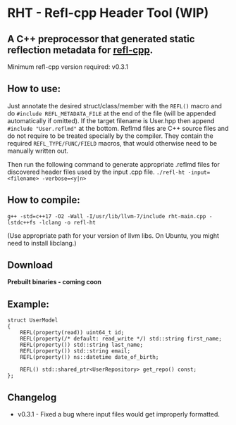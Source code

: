 # RHT - Refl-cpp Header Tool (WIP)
## A C++ preprocessor that generated static reflection metadata for [refl-cpp](https://github.com/veselink1/refl-cpp).

Minimum refl-cpp version required: v0.3.1

## How to use:
Just annotate the desired struct/class/member with the `REFL()` macro and do `#include REFL_METADATA_FILE` at the end of the file (will be appended automatically if omitted).
If the target filename is User.hpp then append `#include "User.reflmd"` at the bottom. Reflmd files are C++ source files and do not require to be treated specially by the compiler. They contain the required `REFL_TYPE/FUNC/FIELD` macros, that would otherwise need to be manually written out.

Then run the following command to generate appropriate .reflmd files for discovered header files used by the input .cpp file.
`./refl-ht -input=<filename> -verbose=<y|n>`

## How to compile: 
`g++ -std=c++17 -O2 -Wall -I/usr/lib/llvm-7/include rht-main.cpp -lstdc++fs -lclang -o refl-ht`

(Use appropriate path for your version of llvm libs. On Ubuntu, you might need to install libclang.)

## Download
**Prebuilt binaries - coming coon**

## Example:

```
struct UserModel
{
    REFL(property(read)) uint64_t id;
    REFL(property(/* default: read_write */) std::string first_name;
    REFL(property()) std::string last_name;
    REFL(property()) std::string email;
    REFL(property()) ns::datetime date_of_birth;

    REFL() std::shared_ptr<UserRepository> get_repo() const;
};
```

## Changelog
- v0.3.1 - Fixed a bug where input files would get improperly formatted.
